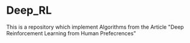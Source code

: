 # Deep_RL
This is a repository which implement Algorithms from the Article "Deep Reinforcement Learning from Human Prefecrences"
